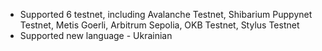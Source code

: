 - Supported 6 testnet, including Avalanche Testnet, Shibarium Puppynet Testnet, Metis Goerli, Arbitrum Sepolia, OKB Testnet, Stylus Testnet
- Supported new language - Ukrainian